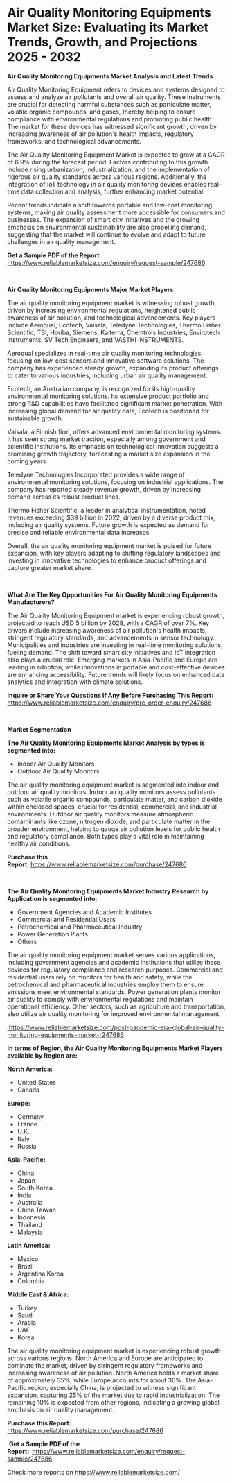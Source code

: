 <p><h1>Air Quality Monitoring Equipments Market Size: Evaluating its Market Trends, Growth, and Projections 2025 - 2032</h1></p><p><strong>Air Quality Monitoring Equipments Market Analysis and Latest Trends</strong></p>
<p><p>Air Quality Monitoring Equipment refers to devices and systems designed to assess and analyze air pollutants and overall air quality. These instruments are crucial for detecting harmful substances such as particulate matter, volatile organic compounds, and gases, thereby helping to ensure compliance with environmental regulations and promoting public health. The market for these devices has witnessed significant growth, driven by increasing awareness of air pollution's health impacts, regulatory frameworks, and technological advancements.</p><p>The Air Quality Monitoring Equipment Market is expected to grow at a CAGR of 6.9% during the forecast period. Factors contributing to this growth include rising urbanization, industrialization, and the implementation of rigorous air quality standards across various regions. Additionally, the integration of IoT technology in air quality monitoring devices enables real-time data collection and analysis, further enhancing market potential. </p><p>Recent trends indicate a shift towards portable and low-cost monitoring systems, making air quality assessment more accessible for consumers and businesses. The expansion of smart city initiatives and the growing emphasis on environmental sustainability are also propelling demand, suggesting that the market will continue to evolve and adapt to future challenges in air quality management.</p></p>
<p><strong>Get a Sample PDF of the Report:&nbsp;</strong> <a href="https://www.reliablemarketsize.com/enquiry/request-sample/247686?utm_campaign=3016&utm_medium=2&utm_source=Github&utm_content=ia&utm_term=30032025&utm_id=air-quality-monitoring-equipments">https://www.reliablemarketsize.com/enquiry/request-sample/247686</a></p>
<p>&nbsp;</p>
<p><strong>Air Quality Monitoring Equipments Major Market Players</strong></p>
<p><p>The air quality monitoring equipment market is witnessing robust growth, driven by increasing environmental regulations, heightened public awareness of air pollution, and technological advancements. Key players include Aeroqual, Ecotech, Vaisala, Teledyne Technologies, Thermo Fisher Scientific, TSI, Horiba, Siemens, Kaiterra, Chemtrols Industries, Envirotech Instruments, SV Tech Engineers, and VASTHI INSTRUMENTS.</p><p>Aeroqual specializes in real-time air quality monitoring technologies, focusing on low-cost sensors and innovative software solutions. The company has experienced steady growth, expanding its product offerings to cater to various industries, including urban air quality management.</p><p>Ecotech, an Australian company, is recognized for its high-quality environmental monitoring solutions. Its extensive product portfolio and strong R&D capabilities have facilitated significant market penetration. With increasing global demand for air quality data, Ecotech is positioned for sustainable growth.</p><p>Vaisala, a Finnish firm, offers advanced environmental monitoring systems. It has seen strong market traction, especially among government and scientific institutions. Its emphasis on technological innovation suggests a promising growth trajectory, forecasting a market size expansion in the coming years.</p><p>Teledyne Technologies Incorporated provides a wide range of environmental monitoring solutions, focusing on industrial applications. The company has reported steady revenue growth, driven by increasing demand across its robust product lines.</p><p>Thermo Fisher Scientific, a leader in analytical instrumentation, noted revenues exceeding $39 billion in 2022, driven by a diverse product mix, including air quality systems. Future growth is expected as demand for precise and reliable environmental data increases.</p><p>Overall, the air quality monitoring equipment market is poised for future expansion, with key players adapting to shifting regulatory landscapes and investing in innovative technologies to enhance product offerings and capture greater market share.</p></p>
<p>&nbsp;</p>
<p><strong>What Are The Key Opportunities For Air Quality Monitoring Equipments Manufacturers?</strong></p>
<p><p>The Air Quality Monitoring Equipment market is experiencing robust growth, projected to reach USD 5 billion by 2028, with a CAGR of over 7%. Key drivers include increasing awareness of air pollution's health impacts, stringent regulatory standards, and advancements in sensor technology. Municipalities and industries are investing in real-time monitoring solutions, fueling demand. The shift toward smart city initiatives and IoT integration also plays a crucial role. Emerging markets in Asia-Pacific and Europe are leading in adoption, while innovations in portable and cost-effective devices are enhancing accessibility. Future trends will likely focus on enhanced data analytics and integration with climate solutions.</p></p>
<p><strong>Inquire or Share Your Questions If Any Before Purchasing This Report:</strong> <a href="https://www.reliablemarketsize.com/enquiry/pre-order-enquiry/247686?utm_campaign=3016&utm_medium=2&utm_source=Github&utm_content=ia&utm_term=30032025&utm_id=air-quality-monitoring-equipments">https://www.reliablemarketsize.com/enquiry/pre-order-enquiry/247686</a></p>
<p>&nbsp;</p>
<p><strong>Market Segmentation</strong></p>
<p><strong>The Air Quality Monitoring Equipments Market Analysis by types is segmented into:</strong></p>
<p><ul><li>Indoor Air Quality Monitors</li><li>Outdoor Air Quality Monitors</li></ul></p>
<p><p>The air quality monitoring equipment market is segmented into indoor and outdoor air quality monitors. Indoor air quality monitors assess pollutants such as volatile organic compounds, particulate matter, and carbon dioxide within enclosed spaces, crucial for residential, commercial, and industrial environments. Outdoor air quality monitors measure atmospheric contaminants like ozone, nitrogen dioxide, and particulate matter in the broader environment, helping to gauge air pollution levels for public health and regulatory compliance. Both types play a vital role in maintaining healthy air conditions.</p></p>
<p><strong>Purchase this Report:&nbsp;</strong><a href="https://www.reliablemarketsize.com/purchase/247686?utm_campaign=3016&utm_medium=2&utm_source=Github&utm_content=ia&utm_term=30032025&utm_id=air-quality-monitoring-equipments">https://www.reliablemarketsize.com/purchase/247686</a></p>
<p>&nbsp;</p>
<p><strong>The Air Quality Monitoring Equipments Market Industry Research by Application is segmented into:</strong></p>
<p><ul><li>Government Agencies and Academic Institutes</li><li>Commercial and Residential Users</li><li>Petrochemical and Pharmaceutical Industry</li><li>Power Generation Plants</li><li>Others</li></ul></p>
<p><p>The air quality monitoring equipment market serves various applications, including government agencies and academic institutions that utilize these devices for regulatory compliance and research purposes. Commercial and residential users rely on monitors for health and safety, while the petrochemical and pharmaceutical industries employ them to ensure emissions meet environmental standards. Power generation plants monitor air quality to comply with environmental regulations and maintain operational efficiency. Other sectors, such as agriculture and transportation, also utilize air quality monitoring for improved environmental management.</p></p>
<p><a href="https://www.reliablemarketsize.com/post-pandemic-era-global-air-quality-monitoring-equipments-market-r247686?utm_campaign=3016&utm_medium=2&utm_source=Github&utm_content=ia&utm_term=30032025&utm_id=air-quality-monitoring-equipments">&nbsp;https://www.reliablemarketsize.com/post-pandemic-era-global-air-quality-monitoring-equipments-market-r247686</a></p>
<p><strong>In terms of Region, the Air Quality Monitoring Equipments Market Players available by Region are:</strong></p>
<p>
    <p> <strong> North America: </strong>
        <ul>
            <li>United States</li>
            <li>Canada</li>
        </ul>
        </p> 
    <p> <strong> Europe: </strong>
        <ul>
            <li>Germany</li>
            <li>France</li>
            <li>U.K.</li>
            <li>Italy</li>
            <li>Russia</li>
        </ul>
        </p> 
    <p> <strong> Asia-Pacific: </strong>
        <ul>
            <li>China</li>
            <li>Japan</li>
            <li>South Korea</li>
            <li>India</li>
            <li>Australia</li>
            <li>China Taiwan</li>
            <li>Indonesia</li>
            <li>Thailand</li>
            <li>Malaysia</li>
        </ul>
        </p> 
    <p> <strong> Latin America: </strong>
        <ul>
            <li>Mexico</li>
            <li>Brazil</li>
            <li>Argentina Korea</li>
            <li>Colombia</li>
        </ul>
        </p> 
    <p> <strong> Middle East & Africa: </strong>
        <ul>
            <li>Turkey</li>
            <li>Saudi</li>
            <li>Arabia</li>
            <li>UAE</li>
            <li>Korea</li>
        </ul>
    </p>
    </p>
<p><p>The air quality monitoring equipment market is experiencing robust growth across various regions. North America and Europe are anticipated to dominate the market, driven by stringent regulatory frameworks and increasing awareness of air pollution. North America holds a market share of approximately 35%, while Europe accounts for about 30%. The Asia-Pacific region, especially China, is projected to witness significant expansion, capturing 25% of the market due to rapid industrialization. The remaining 10% is expected from other regions, indicating a growing global emphasis on air quality management.</p></p>
<p><strong>Purchase this Report: </strong><a href="https://www.reliablemarketsize.com/purchase/247686?utm_campaign=3016&utm_medium=2&utm_source=Github&utm_content=ia&utm_term=30032025&utm_id=air-quality-monitoring-equipments">https://www.reliablemarketsize.com/purchase/247686</a></p>
<p>&nbsp;<strong>Get a Sample PDF of the Report:&nbsp;&nbsp;</strong><a href="https://www.reliablemarketsize.com/enquiry/request-sample/247686?utm_campaign=3016&utm_medium=2&utm_source=Github&utm_content=ia&utm_term=30032025&utm_id=air-quality-monitoring-equipments">https://www.reliablemarketsize.com/enquiry/request-sample/247686</a></p>
<p><strong></strong></p>
<p>Check more reports on <a href="https://www.reliablemarketsize.com/?utm_campaign=3016&utm_medium=2&utm_source=Github&utm_content=ia&utm_term=30032025&utm_id=air-quality-monitoring-equipments">https://www.reliablemarketsize.com/</a></p>